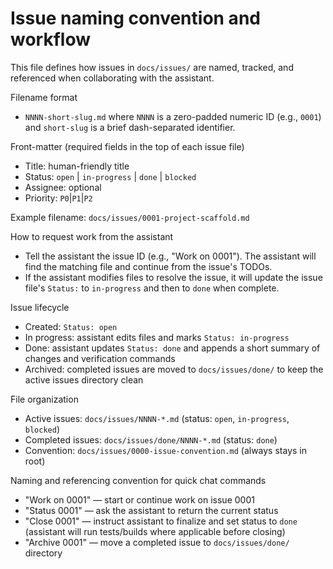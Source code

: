 # Issue naming convention and workflow

This file defines how issues in `docs/issues/` are named, tracked, and referenced when collaborating with the assistant.

Filename format
- `NNNN-short-slug.md` where `NNNN` is a zero-padded numeric ID (e.g., `0001`) and `short-slug` is a brief dash-separated identifier.

Front-matter (required fields in the top of each issue file)
- Title: human-friendly title
- Status: `open` | `in-progress` | `done` | `blocked`
- Assignee: optional
- Priority: `P0`|`P1`|`P2`

Example filename: `docs/issues/0001-project-scaffold.md`

How to request work from the assistant
- Tell the assistant the issue ID (e.g., "Work on 0001"). The assistant will find the matching file and continue from the issue's TODOs.
- If the assistant modifies files to resolve the issue, it will update the issue file's `Status:` to `in-progress` and then to `done` when complete.

Issue lifecycle
- Created: `Status: open`
- In progress: assistant edits files and marks `Status: in-progress`
- Done: assistant updates `Status: done` and appends a short summary of changes and verification commands
- Archived: completed issues are moved to `docs/issues/done/` to keep the active issues directory clean

File organization
- Active issues: `docs/issues/NNNN-*.md` (status: `open`, `in-progress`, `blocked`)
- Completed issues: `docs/issues/done/NNNN-*.md` (status: `done`)
- Convention: `docs/issues/0000-issue-convention.md` (always stays in root)

Naming and referencing convention for quick chat commands
- "Work on 0001" — start or continue work on issue 0001
- "Status 0001" — ask the assistant to return the current status
- "Close 0001" — instruct assistant to finalize and set status to `done` (assistant will run tests/builds where applicable before closing)
- "Archive 0001" — move a completed issue to `docs/issues/done/` directory
